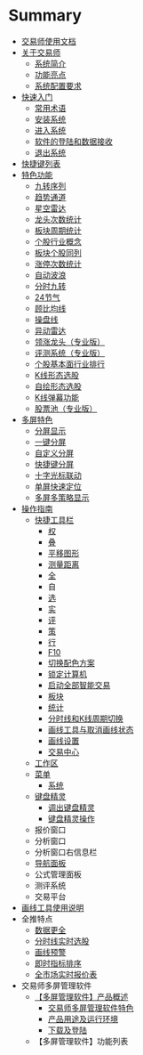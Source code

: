 # Summary

* [交易师使用文档](README.md)
* [关于交易师](chapter1/xi-tong-jian-jie.md)
  * [系统简介](chapter1/xi-tong-jian-jie.md)
  * [功能亮点](chapter1/gong-neng-liang-dian.md)
  * [系统配置要求](chapter1/xi-tong-pei-zhi-yao-qiu.md)
* [快速入门](gong-neng-liang-dian/chang-yong-zhu-yu.md)
  * [常用术语](gong-neng-liang-dian/chang-yong-zhu-yu.md)
  * [安装系统](gong-neng-liang-dian/an-zhuang-xi-tong.md)
  * [进入系统 ](gong-neng-liang-dian/jin-ru-xi-tong.md)
  * [软件的登陆和数据接收](gong-neng-liang-dian/ruan-jian-de-deng-lu-he-shu-ju-jie-shou.md)
  * [退出系统](gong-neng-liang-dian/tui-chu-xi-tong.md)
* [快捷键列表](xi-tong-jian-jie.md)
* [特色功能](te-se-gong-neng/jiu-zhuan-xu-lie.md)
  * [九转序列](te-se-gong-neng/jiu-zhuan-xu-lie.md)
  * [趋势通道](te-se-gong-neng/qu-shi-tong-dao.md)
  * [星空雷达](te-se-gong-neng/xing-kong-lei-da.md)
  * [龙头次数统计](te-se-gong-neng/long-tou-ci-shu-tong-ji.md)
  * [板块周期统计](te-se-gong-neng/ban-kuai-zhou-qi-tong-ji.md)
  * [个股行业概念](te-se-gong-neng/ge-gu-xing-ye-gai-nian.md)
  * [板块个股同列](te-se-gong-neng/ban-kuai-ge-gu-tong-lie.md)
  * [涨停次数统计](te-se-gong-neng/zhang-ting-ci-shu-tong-ji.md)
  * [自动波浪](te-se-gong-neng/zi-dong-bo-lang.md)
  * [分时九转](te-se-gong-neng/fen-shi-jiu-zhuan.md)
  * [24节气](te-se-gong-neng/24jie-qi.md)
  * [顾比均线](te-se-gong-neng/gu-bi-jun-xian.md)
  * [操盘线](te-se-gong-neng/cao-pan-xian.md)
  * [异动雷达](te-se-gong-neng/yi-dong-lei-da.md)
  * [领涨龙头（专业版）](te-se-gong-neng/ling-zhang-long-tou-ff08-zhuan-ye-ban-ff09.md)
  * [评测系统（专业版）](te-se-gong-neng/ping-ce-xi-tong-ff08-zhuan-ye-ban-ff09.md)
  * [个股基本面行业排行](te-se-gong-neng/ge-gu-ji-ben-mian-xing-ye-pai-xing.md)
  * [K线形态选股](te-se-gong-neng/kxian-xing-tai-xuan-gu.md)
  * [自绘形态选股](te-se-gong-neng/zi-hui-xing-tai-xuan-gu.md)
  * [K线弹幕功能](te-se-gong-neng/kxian-dan-mu-gong-neng.md)
  * [股票池（专业版）](te-se-gong-neng/gu-piao-chi-ff08-zhuan-ye-ban-ff09.md)
* [多屏特色](duo-ping-te-se/fen-ping-xian-shi.md)
  * [分屏显示](duo-ping-te-se/fen-ping-xian-shi.md)
  * [一键分屏](duo-ping-te-se/yi-jian-fen-ping.md)
  * [自定义分屏](duo-ping-te-se/zi-ding-yi-fen-ping.md)
  * [快捷键分屏](duo-ping-te-se/kuai-jie-jian-fen-ping.md)
  * [十字光标联动](duo-ping-te-se/shi-zi-guang-biao-lian-dong.md)
  * [单屏快速定位](duo-ping-te-se/dan-ping-kuai-su-ding-wei.md)
  * [多屏多策略显示](duo-ping-te-se/duo-ping-duo-ce-lve-xian-shi.md)
* [操作指南](cao-zuo-zhi-nan.md)
  * [快捷工具栏](cao-zuo-zhi-nan/kuai-jie-gong-ju-lan.md)
    * [权](cao-zuo-zhi-nan/kuai-jie-gong-ju-lan/quan.md)
    * [叠](cao-zuo-zhi-nan/kuai-jie-gong-ju-lan/die.md)
    * [平移图形](cao-zuo-zhi-nan/kuai-jie-gong-ju-lan/ping-yi-tu-xing.md)
    * [测量距离](cao-zuo-zhi-nan/kuai-jie-gong-ju-lan/ce-liang-ju-li.md)
    * [全](cao-zuo-zhi-nan/kuai-jie-gong-ju-lan/quan1.md)
    * 自
    * [选](cao-zuo-zhi-nan/kuai-jie-gong-ju-lan/xuan.md)
    * [实](cao-zuo-zhi-nan/kuai-jie-gong-ju-lan/shi.md)
    * [评](cao-zuo-zhi-nan/kuai-jie-gong-ju-lan/ping.md)
    * [策](cao-zuo-zhi-nan/kuai-jie-gong-ju-lan/ce.md)
    * [行](cao-zuo-zhi-nan/kuai-jie-gong-ju-lan/xing.md)
    * [F10](cao-zuo-zhi-nan/kuai-jie-gong-ju-lan/f10.md)
    * [切换配色方案](cao-zuo-zhi-nan/kuai-jie-gong-ju-lan/qie-huan-pei-se-fang-an.md)
    * [锁定计算机](cao-zuo-zhi-nan/kuai-jie-gong-ju-lan/suo-ding-ji-suan-ji.md)
    * [启动全部智能交易](cao-zuo-zhi-nan/kuai-jie-gong-ju-lan/qi-dong-quan-bu-zhi-neng-jiao-yi.md)
    * [板块](cao-zuo-zhi-nan/kuai-jie-gong-ju-lan/ban-kuai.md)
    * [统计](cao-zuo-zhi-nan/kuai-jie-gong-ju-lan/tong-ji.md)
    * [分时线和K线周期切换](cao-zuo-zhi-nan/kuai-jie-gong-ju-lan/fen-shi-xian-he-k-xian-zhou-qi-qie-huan.md)
    * [画线工具与取消画线状态](cao-zuo-zhi-nan/kuai-jie-gong-ju-lan/hua-xian-gong-ju-yu-qu-xiao-hua-xian-zhuang-tai.md)
    * [画线设置](cao-zuo-zhi-nan/kuai-jie-gong-ju-lan/hua-xian-she-zhi.md)
    * [交易中心](cao-zuo-zhi-nan/kuai-jie-gong-ju-lan/jiao-yi-zhong-xin.md)
  * [工作区](cao-zuo-zhi-nan/gong-zuo-qu.md)
  * [菜单](cao-zuo-zhi-nan/cai-dan.md)
    * [系统](cao-zuo-zhi-nan/cai-dan/xi-tong.md)
  * [键盘精灵](cao-zuo-zhi-nan/jian-pan-jing-ling.md)
    * [调出键盘精灵](cao-zuo-zhi-nan/jian-pan-jing-ling/uyi.md)
    * [键盘精灵操作](cao-zuo-zhi-nan/jian-pan-jing-ling/jian-pan-jing-ling-cao-zuo.md)
  * 报价窗口
  * 分析窗口
  * 分析窗口右信息栏
  * [导航面板](cao-zuo-zhi-nan/dao-hang-mian-ban.md)
  * 公式管理面板
  * 测评系统
  * 交易平台
* [画线工具使用说明](hua-xian-gong-ju-shi-yong-shuo-ming.md)
* 全推特点
  * [数据更全](shu-ju-geng-quan.md)
  * [分时线实时选股](fen-shi-xian-shi-shi-xuan-gu.md)
  * [画线预警](hua-xian-yu-jing.md)
  * [即时指标排序](ji-shi-zhi-biao-pai-xu.md)
  * [全市场实时报价表](quan-shi-chang-shi-shi-bao-jia-biao.md)
* 交易师多屏管理软件
  * [【多屏管理软件】产品概述](3010-duo-ping-guan-li-ruan-jian-3011-chan-pin-gai-shu.md)
    * [交易师多屏管理软件特色](3010-duo-ping-guan-li-ruan-jian-3011-chan-pin-gai-shu/jiao-yi-shi-duo-ping-guan-li-ruan-jian-te-se.md)
    * [产品用途及运行环境](3010-duo-ping-guan-li-ruan-jian-3011-chan-pin-gai-shu/chan-pin-yong-tu-ji-yun-xing-huan-jing.md)
    * [下载及登陆](3010-duo-ping-guan-li-ruan-jian-3011-chan-pin-gai-shu/xia-zai-ji-deng-lu.md)
  * 【多屏管理软件】功能列表

